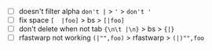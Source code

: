 + [ ] doesn't filter alpha `don't |` > `'` > `don't '`
+ [ ] fix space `[  |foo]` > bs > `[|foo]`
+ [ ] don't delete when not tab `{\n\t |\n}` > bs > `{|}`
+ [ ] rfastwarp not working `(|"",foo)` > rfastwarp > `(|)"",foo`
